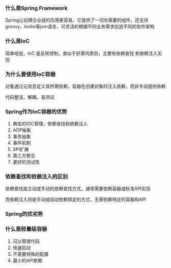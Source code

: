 ### 什么是Spring Framework

Spring让创建企业级的应用更容易，它提供了一切你需要的组件，还支持groovy、kotlin等jvm语言，可灵活的根据不同业务需求创造不同的软件架构

### 什么是IoC

简单地说，IoC 是反转控制，类似于好莱坞原则，主要有依赖查找 和依赖注入实现

### 为什么要使用IoC容器

对象通过元信息定义其所需依赖，容器在创建对象时注入依赖，而非手动提供依赖

代码整洁，解耦，易测试

### Spring作为IoC容器的优势

1. 典型的IOC管理，依赖查找和依赖注入
2. AOP抽象
3. 事务抽象
4. 事件机制
5. SPI扩展
6. 第三方整合
7. 更好的测试性

### 依赖查找和依赖注入的区别

依赖查找是主动或手动的依赖查找方式，通常需要依赖容器或标准API实现

而依赖注入则是手动或自动依赖绑定的方式，无需依赖特定的容器和API

### Spring的优劣势



### 什么是轻量级容器

1. 可以管理代码
2. 快速启动
3. 不需要特殊的配置
4. 最小的API依赖

